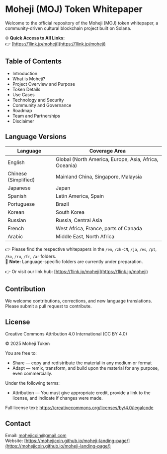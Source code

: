 # Moheji (MOJ) Token Whitepaper

Welcome to the official repository of the Moheji (MOJ) token whitepaper, a community-driven cultural blockchain project built on Solana.

🌐 **Quick Access to All Links:**  
👉 [https://1link.jp/moheji](https://1link.jp/moheji)

## Table of Contents
- Introduction
- What is Moheji?
- Project Overview and Purpose
- Token Details
- Use Cases
- Technology and Security
- Community and Governance
- Roadmap
- Team and Partnerships
- Disclaimer

## Language Versions

| Language | Coverage Area |
|-----------|----------------|
| English | Global (North America, Europe, Asia, Africa, Oceania) |
| Chinese (Simplified) | Mainland China, Singapore, Malaysia |
| Japanese | Japan |
| Spanish | Latin America, Spain |
| Portuguese | Brazil |
| Korean | South Korea |
| Russian | Russia, Central Asia |
| French | West Africa, France, parts of Canada |
| Arabic | Middle East, North Africa |

👉 Please find the respective whitepapers in the `/en`, `/zh-CN`, `/ja`, `/es`, `/pt`, `/ko`, `/ru`, `/fr`, `/ar` folders.  
📝 **Note:** Language-specific folders are currently under preparation.

👉 Or visit our link hub: [https://1link.jp/moheji](https://1link.jp/moheji)

## Contribution

We welcome contributions, corrections, and new language translations.  
Please submit a pull request to contribute.

## License

Creative Commons Attribution 4.0 International (CC BY 4.0)

© 2025 Moheji Token

You are free to:
- Share — copy and redistribute the material in any medium or format
- Adapt — remix, transform, and build upon the material for any purpose, even commercially.

Under the following terms:
- Attribution — You must give appropriate credit, provide a link to the license, and indicate if changes were made.

Full license text: https://creativecommons.org/licenses/by/4.0/legalcode

## Contact

Email: mohejicoin@gmail.com  
Website: [https://mohejicoin.github.io/moheji-landing-page/](https://mohejicoin.github.io/moheji-landing-page/)

